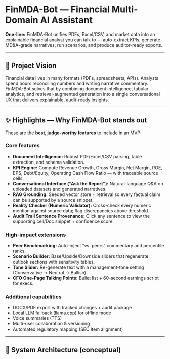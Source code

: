 # FinMDA-Bot — Financial Multi-Domain AI Assistant

**One-line:** FinMDA-Bot unifies PDFs, Excel/CSV, and market data into an explainable financial analyst you can talk to — auto-extract KPIs, generate MD&A-grade narratives, run scenarios, and produce auditor-ready exports.

---

## 🚀 Project Vision
Financial data lives in many formats (PDFs, spreadsheets, APIs). Analysts spend hours reconciling numbers and writing narrative commentary. FinMDA-Bot solves that by combining document intelligence, tabular analytics, and retrieval-augmented generation into a single conversational UX that delivers explainable, audit-ready insights.

---

## ✨ Highlights — Why FinMDA-Bot stands out
These are the **best, judge-worthy features** to include in an MVP:

### Core features
- **Document Intelligence:** Robust PDF/Excel/CSV parsing, table extraction, and schema validation.
- **KPI Engine:** Compute Revenue Growth, Gross Margin, Net Margin, ROE, EPS, Debt/Equity, Operating Cash Flow Ratio — with traceable source cells.
- **Conversational Interface (“Ask the Report”):** Natural-language Q&A on uploaded datasets and generated narratives.
- **RAG Grounding:** Seeded vector store + retrieval so every factual claim can be supported by a source snippet.
- **Reality Checker (Numeric Validator):** Cross-check every numeric mention against source data; flag discrepancies above threshold.
- **Audit Trail Sentence Provenance:** Click any sentence to view the supporting cell/Doc snippet + confidence score.

### High-impact extensions
- **Peer Benchmarking:** Auto-inject “vs. peers” commentary and percentile ranks.
- **Scenario Builder:** Base/Upside/Downside sliders that regenerate outlook sections with sensitivity tables.
- **Tone Slider:** Re-generate text with a management-tone setting (Conservative → Neutral → Bullish).
- **CFO One-Page Talking Points:** Bullet list + 60-second earnings script for execs.

### Additional capabilities
- DOCX/PDF export with tracked changes + audit package  
- Local LLM fallback (llama.cpp) for offline mode  
- Voice summaries (TTS)  
- Multi-user collaboration & versioning  
- Automated regulatory mapping (SEC Item alignment)

---

## 🧩 System Architecture (conceptual)
